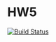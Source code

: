 # HW5

[![Build Status](https://app.travis-ci.com/snuthalapati1/HW5.svg?branch=master)](https://app.travis-ci.com/snuthalapati1/HW5)

